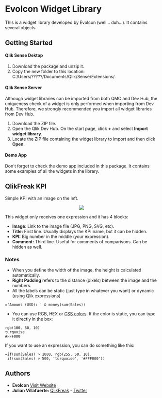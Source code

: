 # Evolcon Widget Library
This is a widget library developed by Evolcon (well... duh...). It contains several objects

## Getting Started

#### Qlik Sense Dektop
1. Download the package and unzip it.
2. Copy the new folder to this location: C:/Users/?????/Documents/Qlik/Sense/Extensions/.

#### Qlik Sense Server
Although widget libraries can be imported from both QMC and Dev Hub, the uniqueness check of a widget is only performed when importing from Dev Hub. Therefore, we strongly recommended you import all widget libraries from Dev Hub.
1. Download the ZIP file.
2. Open the Qlik Dev Hub. On the start page, click **+** and select **Import widget library**.
3. Locate the ZIP file containing the widget library to import and then click **Open**.

#### Demo App
Don't forget to check the demo app included in this package. It contains some examples of all the widgets in the library.

## QlikFreak KPI
Simple KPI with an image on the left.
<p align="center"><img src="https://qlikfreak.files.wordpress.com/2018/02/35_1001.png"></p>
This widget only receives one expression and it has 4 blocks:

* **Image**: Link to the image file (JPG, PNG, SVG, etc).
* **Title:** First line. Usually displays the KPI name, but it can be hidden.
* **KPI:** Big number in the middle (your expression).
* **Comment:** Third line. Useful for comments of comparisons. Can be hidden as well.

### Notes

* When you define the width of the image, the height is calculated automatically.
* **Right Padding** refers to the distance (pixels) between the image and the numbers.
* All the labels can be static (just type in whatever you want) or dynamic (using Qlik expressions) 
```
='Amount (USD): ' & money(sum(Sales))
```
* You can use RGB, HEX or [CSS colors](https://www.w3schools.com/cssref/css_colors.asp). If the color is static, you can type it directly in the box:
```
rgb(100, 50, 10)
turquoise
#FFF000
```
If you want to use an expression, you can do something like this:
```
=if(sum(Sales) > 1000, rgb(255, 50, 10), 
 if(sum(Sales) > 500, 'turquoise', '#FFF000'))

```

## Authors
* **Evolcon** [Visit Website](http://evolcon.com/)
* **Julian Villafuerte:** [QlikFreak](https://qlikfreak.wordpress.com/)  -  [Twitter](https://twitter.com/qlikfreak)


